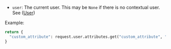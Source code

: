 -   `user`: The current user. This may be `None` if there is no contextual user. See ([User](../user-group/user.md#object-attributes))

Example:

```python
return {
  "custom_attribute": request.user.attributes.get("custom_attribute", "default"),
}
```
